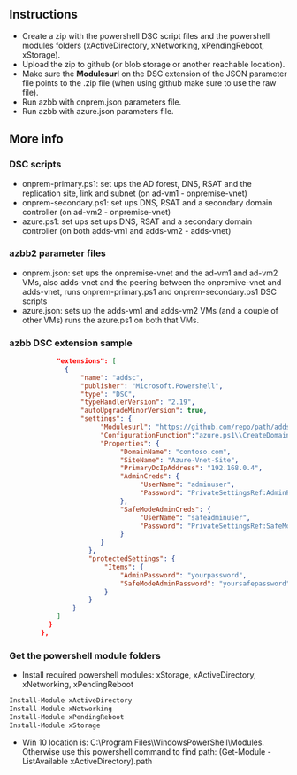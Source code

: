 ## Instructions

- Create a zip with the powershell DSC script files and the powershell modules folders (xActiveDirectory, xNetworking, xPendingReboot, xStorage).
- Upload the zip to github (or blob storage or another reachable location).
- Make sure the **Modulesurl** on the DSC extension of the JSON parameter file points to the .zip file (when using github make sure to use the raw file).
- Run azbb with onprem.json parameters file.
- Run azbb with azure.json parameters file.

## More info

### DSC scripts
- onprem-primary.ps1: set ups the AD forest, DNS, RSAT and the replication site, link and subnet (on ad-vm1 - onpremise-vnet)
- onprem-secondary.ps1: set ups DNS, RSAT and a secondary domain controller (on ad-vm2 - onpremise-vnet)
- azure.ps1: set ups set ups DNS, RSAT and a secondary domain controller (on both adds-vm1 and adds-vm2 - adds-vnet)

### azbb2 parameter files
- onprem.json: set ups the onpremise-vnet and the ad-vm1 and ad-vm2 VMs, also adds-vnet and the peering between the onpremive-vnet and adds-vnet, runs onprem-primary.ps1 and onprem-secondary.ps1 DSC scripts
- azure.json: sets up the adds-vm1 and adds-vm2 VMs (and a couple of other VMs) runs the azure.ps1 on both that VMs.

### azbb DSC extension sample

```JSON
            "extensions": [
              {
                  "name": "addsc",
                  "publisher": "Microsoft.Powershell",
                  "type": "DSC",
                  "typeHandlerVersion": "2.19",
                  "autoUpgradeMinorVersion": true,
                  "settings": {
                       "Modulesurl": "https://github.com/repo/path/adds.zip?raw=true",
                       "ConfigurationFunction":"azure.ps1\\CreateDomainController",
                       "Properties": {
                            "DomainName": "contoso.com",
                            "SiteName": "Azure-Vnet-Site",
                            "PrimaryDcIpAddress": "192.168.0.4",
                            "AdminCreds": {
                                 "UserName": "adminuser",
                                 "Password": "PrivateSettingsRef:AdminPassword"
                            },
                            "SafeModeAdminCreds": {
                                 "UserName": "safeadminuser",
                                 "Password": "PrivateSettingsRef:SafeModeAdminPassword"
                            }
                       }
                    },
                    "protectedSettings": {
                        "Items": {
                            "AdminPassword": "yourpassword",
                            "SafeModeAdminPassword": "yoursafepassword"
                        }
                    }
                }
            ]     
          }
        },
```

### Get the powershell module folders
- Install required powershell modules: xStorage, xActiveDirectory, xNetworking, xPendingReboot

```powershell
Install-Module xActiveDirectory
Install-Module xNetworking
Install-Module xPendingReboot
Install-Module xStorage
```

- Win 10 location is: C:\Program Files\WindowsPowerShell\Modules\. Otherwise use this powershell command to find path: (Get-Module -ListAvailable xActiveDirectory).path